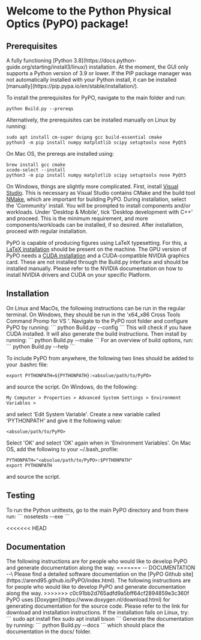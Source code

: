 <h1>Welcome to the Python Physical Optics (PyPO) package!</h1>

<h2>Prerequisites</h2>
A fully functioning [Python 3.8](https://docs.python-guide.org/starting/install3/linux/) installation. At the moment, the GUI only supports a Python version of 3.9 or lower.
If the PIP package manager was not automatically installed with your Python install, it can be installed [manually](https://pip.pypa.io/en/stable/installation/).

To install the prerequisites for PyPO, navigate to the main folder and run:
```
python Build.py --prereqs
```
Alternatively, the prerequisites can be installed manually on Linux by running:
```
sudo apt install cm-super dvipng gcc build-essential cmake
python3 -m pip install numpy matplotlib scipy setuptools nose PyQt5
```
On Mac OS, the prereqs are installed using:
```
brew install gcc cmake
xcode-select --install
python3 -m pip install numpy matplotlib scipy setuptools nose PyQt5
```
On Windows, things are slightly more complicated. First, install [Visual Studio](https://visualstudio.microsoft.com/#2010-Visual-CPP). 
This is necessary as Visual Studio contains CMake and the build tool [NMake](https://learn.microsoft.com/en-us/cpp/build/reference/nmake-reference?view=msvc-170), which are important for building PyPO.
During installation, select the 'Community' install.
You will be prompted to install components and/or workloads. 
Under 'Desktop & Mobile', tick 'Desktop development with C++' and proceed. 
This is the minimum requirement, and more components/workloads can be installed, if so desired. After installation, proceed with regular installation.

PyPO is capable of producing figures using LaTeX typesetting. For this, a [LaTeX installation](https://www.tug.org/texlive/quickinstall.html) should be present on the machine.
The GPU version of PyPO needs a [CUDA installation](https://docs.nvidia.com/cuda/cuda-installation-guide-linux/index.html) and a CUDA-compatible NVIDIA graphics card. 
These are not installed through the Build.py interface and should be installed manually. Please refer to the NVIDIA documentation on how to install NVIDIA drivers and CUDA on your specific Platform.

<h2>Installation</h2>
On Linux and MacOs, the following instructions can be run in the regular terminal.
On Windows, they should be run in the 'x64_x86 Cross Tools Command Promp for VS <year>'.
Navigate to the PyPO root folder and configure PyPO by running:
```
python Build.py --config
```
This will check if you have CUDA installed. It will also generate the build instructions.
Then install by running:
```
python Build.py --make
```
For an overview of build options, run:
```
python Build.py --help
```

To include PyPO from anywhere, the following two lines should be added to your .bashrc file:
``` 
export PYTHONPATH=${PYTHONPATH}:<absolue/path/to/PyPO>
```
and source the script.
On Windows, do the following:
```
My Computer > Properties > Advanced System Settings > Environment Variables >
```
and select 'Edit System Variable'. Create a new variable called 'PYTHONPATH' and give it the following value:
```
<absolue/path/to/PyPO>
```
Select 'OK' and select 'OK' again when in 'Environment Variables'.
On Mac OS, add the following to your ~/.bash_profile:
```
PYTHONPATH="<absolue/path/to/PyPO>:$PYTHONPATH"
export PYTHONPATH
```
and source the script.

<h2>Testing</h2>
To run the Python unittests, go to the main PyPO directory and from there run:
```
nosetests --exe
```

<<<<<<< HEAD
<h2>Documentation</h2>
The following instructions are for people who would like to develop PyPO and generate documentation along the way.
=======
-- DOCUMENTATION --\
Please find a detailed software documentation on the [PyPO Github site](https://arend95.github.io/PyPO/index.html). The following instructions are for people
who would like to develop PyPO and generate documentation along the way.
>>>>>>> c0c91bb2d765adfd9a5bff64cf2894859e3c360f
PyPO uses [Doxygen](https://www.doxygen.nl/download.html) for generating documentation for the source code. 
Please refer to the link for download and installation instructions.
If the installation fails on Linux, try:
```
sudo apt install flex
sudo apt install bison
```
Generate the documentation by running:
```
python Build.py --docs
```
which should place the documentation in the docs/ folder.

